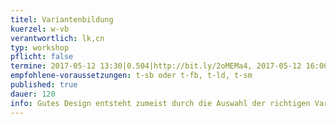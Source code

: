```yaml
---
titel: Variantenbildung
kuerzel: w-vb
verantwortlich: lk,cn
typ: workshop
pflicht: false
termine: 2017-05-12 13:30|0.504|http://bit.ly/2oMEMa4, 2017-05-12 16:00|0.504|http://bit.ly/2qf86Xh
empfohlene-voraussetzungen: t-sb oder t-fb, t-ld, t-sm
published: true
dauer: 120
info: Gutes Design entsteht zumeist durch die Auswahl der richtigen Varianten für ein Teilproblem. Doch wie erzeuge ich systematisch Varianten?
---
```


